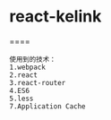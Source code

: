 # react-kelink
====
```
使用到的技术：
1.webpack
2.react
3.react-router
4.ES6
5.less
7.Application Cache
```
